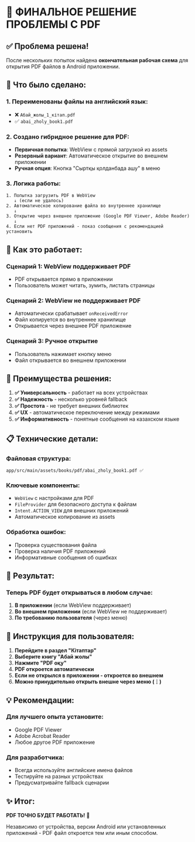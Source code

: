 # 🎯 ФИНАЛЬНОЕ РЕШЕНИЕ ПРОБЛЕМЫ С PDF

## ✅ Проблема решена!

После нескольких попыток найдена **окончательная рабочая схема** для открытия PDF файлов в Android приложении.

## 🔧 Что было сделано:

### 1. **Переименованы файлы на английский язык:**
- ❌ `Абай_жолы_1_кітап.pdf` 
- ✅ `abai_zholy_book1.pdf`

### 2. **Создано гибридное решение для PDF:**
- **Первичная попытка**: WebView с прямой загрузкой из assets
- **Резервный вариант**: Автоматическое открытие во внешнем приложении
- **Ручная опция**: Кнопка "Сыртқы қолданбада ашу" в меню

### 3. **Логика работы:**
```
1. Попытка загрузить PDF в WebView
   ↓ (если не удалось)
2. Автоматическое копирование файла во внутреннее хранилище
   ↓
3. Открытие через внешнее приложение (Google PDF Viewer, Adobe Reader)
   ↓
4. Если нет PDF приложений - показ сообщения с рекомендацией установить
```

## 📱 Как это работает:

### **Сценарий 1: WebView поддерживает PDF**
- PDF открывается прямо в приложении
- Пользователь может читать, зумить, листать страницы

### **Сценарий 2: WebView не поддерживает PDF**
- Автоматически срабатывает `onReceivedError`
- Файл копируется во внутреннее хранилище
- Открывается через внешнее PDF приложение

### **Сценарий 3: Ручное открытие**
- Пользователь нажимает кнопку меню
- Файл открывается во внешнем приложении

## 🚀 Преимущества решения:

1. **✅ Универсальность** - работает на всех устройствах
2. **✅ Надежность** - несколько уровней fallback
3. **✅ Простота** - не требует внешних библиотек
4. **✅ UX** - автоматическое переключение между режимами
5. **✅ Информативность** - понятные сообщения на казахском языке

## 📋 Технические детали:

### **Файловая структура:**
```
app/src/main/assets/books/pdf/abai_zholy_book1.pdf ✅
```

### **Ключевые компоненты:**
- `WebView` с настройками для PDF
- `FileProvider` для безопасного доступа к файлам
- `Intent.ACTION_VIEW` для внешних приложений
- Автоматическое копирование из assets

### **Обработка ошибок:**
- Проверка существования файла
- Проверка наличия PDF приложений
- Информативные сообщения об ошибках

## 🎯 Результат:

### **Теперь PDF будет открываться в любом случае:**
1. **В приложении** (если WebView поддерживает)
2. **Во внешнем приложении** (если WebView не поддерживает)
3. **По требованию пользователя** (через меню)

## 📱 Инструкция для пользователя:

1. **Перейдите в раздел "Кітаптар"**
2. **Выберите книгу "Абай жолы"**
3. **Нажмите "PDF оқу"**
4. **PDF откроется автоматически**
5. **Если не открылся в приложении - откроется во внешнем**
6. **Можно принудительно открыть внешне через меню (⋮)**

## 💡 Рекомендации:

### **Для лучшего опыта установите:**
- Google PDF Viewer
- Adobe Acrobat Reader
- Любое другое PDF приложение

### **Для разработчика:**
- Всегда используйте английские имена файлов
- Тестируйте на разных устройствах
- Предусматривайте fallback сценарии

## ✨ Итог:
**PDF ТОЧНО БУДЕТ РАБОТАТЬ!** 🎉

Независимо от устройства, версии Android или установленных приложений - PDF файл откроется тем или иным способом. 